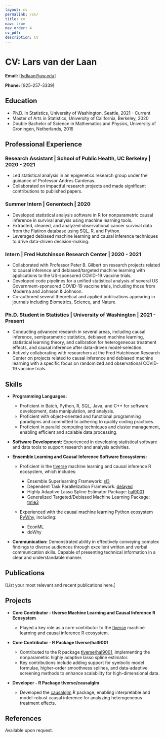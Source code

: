 ```yaml
---
layout: cv
permalink: /cv/
title: cv
nav: true
nav_order: 4
cv_pdf: 
description: CV
---
```


# CV: Lars van der Laan


**Email:** [lvdlaan@uw.edu]

**Phone:** [925-257-3339]


## Education

- Ph.D. in Statistics, University of Washington, Seattle, 2021 - Current
- Master of Arts in Statistics, University of California, Berkeley, 2020
- Double Bachelor of Science in Mathematics and Physics, University of Groningen, Netherlands, 2019


## Professional Experience

### Research Assistant | School of Public Health, UC Berkeley | 2020 - 2021
- Led statistical analysis in an epigenetics research group under the guidance of Professor Andres Cardenas.
- Collaborated on impactful research projects and made significant contributions to published papers.

### Summer Intern | Genentech | 2020
- Developed statistical analysis software in R for nonparametric causal inference in survival analysis using machine learning tools.
- Extracted, cleaned, and analyzed observational cancer survival data from the Flatiron database using SQL, R, and Python.
- Leveraged debiased machine learning and causal inference techniques to drive data-driven decision-making.

### Intern | Fred Hutchinson Research Center | 2020 - 2021
- Collaborated with Professor Peter B. Gilbert on research projects related to causal inference and debiased/targeted machine learning with applications to the US-sponsored COVID-19 vaccine trials.
- Developed code pipelines for a unified statistical analysis of several US Government-sponsored COVID-19 vaccine trials, including those from Moderna and Johnson & Johnson.
- Co-authored several theoretical and applied publications appearing in journals including Biometrics, Science, and Nature.

### Ph.D. Student in Statistics | University of Washington | 2021 - Present
- Conducting advanced research in several areas, including causal inference, semiparametric statistics, debiased machine learning, statistical learning theory, and calibration for heterogeneous treatment effects, and causal inference after data-driven model-selection.
- Actively collaborating with researchers at the Fred Hutchinson Research Center on projects related to causal inference and debiased machine learning with a specific focus on randomized and observational COVID-19 vaccine trials.


## Skills

- **Programming Languages:** 
  - Proficient in Batch, Python, R, SQL, Java, and C++ for software development, data manipulation, and analysis. 
  - Proficient with object-oriented and functional programming paradigms and committed to adhering to quality coding practices. 
  - Proficient in parallel computing techniques and cluster management, enabling efficient and scalable data processing.

- **Software Development:** Experienced in developing statistical software and data tools to support research and analysis activities.

- **Ensemble Learning and Causal Inference Software Ecosystems:**
  - Proficient in the [tlverse](https://tlverse.org) machine learning and causal inference R ecosystem, which includes:
    - Ensemble Superlearning Framework: [sl3](http://tlverse.org/sl3/)
    - Dependent Task Parallelization Framework: [delayed](https://tlverse.org/delayed/)
    - Highly Adaptive Lasso Spline Estimator Package: [hal9001](https://tlverse.org/hal9001/)
    - Generalized Targeted/Debiased Machine Learning Package: [tmle3](https://tlverse.org/tmle3/)

  - Experienced with the causal machine learning Python ecosystem [PyWhy](https://github.com/py-why), including:
    - EconML
    - doWhy

- **Communication:** Demonstrated ability in effectively conveying complex findings to diverse audiences through excellent written and verbal communication skills. Capable of presenting technical information in a clear and understandable manner.


## Publications
[List your most relevant and recent publications here.]
## Projects

- **Core Contributor - tlverse Machine Learning and Causal Inference R Ecosystem**
  - Played a key role as a core contributor to the [tlverse](https://tlverse.org) machine learning and causal inference R ecosystem.

- **Core Contributor - R Package tlverse/hal9001**
  - Contributed to the R package [tlverse/hal9001](https://tlverse.org/tmle3/), implementing the nonparametric highly adaptive lasso spline estimator.
  - Key contributions include adding support for symbolic model formulae, higher-order smoothness splines, and data-adaptive screening methods to enhance scalability for high-dimensional data.

- **Developer - R Package tlverse/causalglm**
  - Developed the [causalglm](http://tlverse.org/causalglm/) R package, enabling interpretable and model-robust causal inference for analyzing heterogeneous treatment effects.

 


## References
Available upon request.

 

